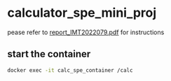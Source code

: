 # calculator_spe_mini_proj
pease refer to [report_IMT2022079.pdf](./report_IMT2022079.pdf) for instructions

## start the container
```sh
docker exec -it calc_spe_container /calc
```